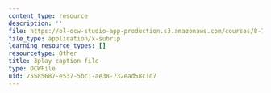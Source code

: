 ```yaml
---
content_type: resource
description: ''
file: https://ol-ocw-studio-app-production.s3.amazonaws.com/courses/8-701-introduction-to-nuclear-and-particle-physics-fall-2020/75585687e5375bc1ae38732ead58c1d7_nXzur-2hbkI.vtt
file_type: application/x-subrip
learning_resource_types: []
resourcetype: Other
title: 3play caption file
type: OCWFile
uid: 75585687-e537-5bc1-ae38-732ead58c1d7
---
```

